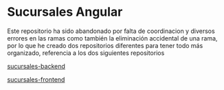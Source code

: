 # Sucursales Angular
Este repositorio ha sido abandonado por falta de coordinacion y diversos errores en las ramas como también la eliminación accidental de una rama, por lo que he creado dos repositorios diferentes para tener todo más organizado, referencia a los dos siguientes repositorios

[sucursales-backend](https://github.com/plancerio2020255/sucursales-backend)

[sucursales-frontend](https://github.com/plancerio2020255/sucursalesFrontEnd)

